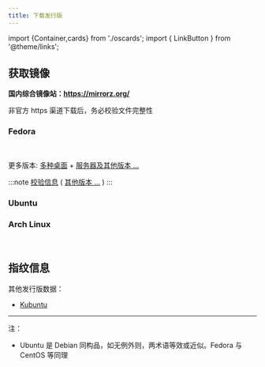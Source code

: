 ```yaml
---
title: 下载发行版
---
```


import {Container,cards} from './oscards';
import { LinkButton } from '@theme/links';

## 获取镜像

**国内综合镜像站：https://mirrorz.org/**

<div className="alert alert--warning">
非官方 https 渠道下载后，务必校验文件完整性
</div>

### Fedora

<Container>
    <cards.FedoraWorkstation />
    <cards.FedoraKdePlasma />
</Container>

<br/>

更多版本:
[多种桌面](https://spins.fedoraproject.org/zh_Hans_CN/) +
[服务器及其他版本 ...](https://getfedora.org/zh_Hans_CN/server/download/)

:::note [校验信息](https://getfedora.org/zh_Hans_CN/security/) ( [其他版本 ...](https://pagure.io/fedora-web/websites/blob/master/f/sites/getfedora.org/static/checksums) )
:::

### Ubuntu

<Container>
    <cards.Ubuntu />
    <cards.Kubuntu />
</Container>

### Arch Linux

<LinkButton href="https://mirrorz.org/os/archlinux" name="系统镜像"/>
<LinkButton outline href="https://archlinux.org/iso/latest/sha256sums.txt" name="校验信息" />
<br/>
<LinkButton href="https://mirrorz.org/os/ArchLinuxGUI" name="图形化版安装器" hint="Arch Linux GUI"/>
<LinkButton outline href="https://osdn.net/projects/arch-linux-gui/releases/" name="校验信息"/>

## 指纹信息

其他发行版数据：

- [Kubuntu](https://kubuntu.org/alternative-downloads/#:~:text=Checksums)

---

注：

- Ubuntu 是 Debian 同构品，如无例外则，两术语等效或近似。Fedora 与 CentOS 等同理
